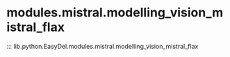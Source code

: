 # modules.mistral.modelling_vision_mistral_flax
::: lib.python.EasyDel.modules.mistral.modelling_vision_mistral_flax